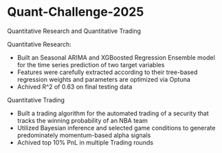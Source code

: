 # Quant-Challenge-2025
Quantitative Research and Quantitative Trading

Quantitative Research: 
* Built an Seasonal ARIMA and XGBoosted Regression Ensemble model for the time series prediction of two target variables 
* Features were carefully extracted according to their tree-based regression weights and parameters are optimized via Optuna
* Achived R^2 of 0.63 on final testing data

Quantitative Trading
* Built a trading algorithm for the automated trading of a security that tracks the winning probability of an NBA team
* Utilized Bayesian inference and selected game conditions to generate predominately momentum-based alpha signals
* Achived top 10% PnL in multiple Trading rounds
